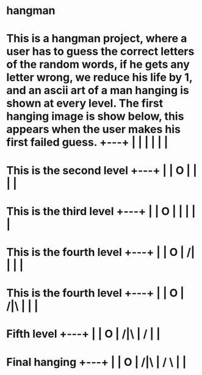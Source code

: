 # hangman
This is a hangman project, where a user has to guess the correct letters of the random words, if he gets any letter wrong, we reduce his life by 1, 
and an ascii art of a man hanging is shown at every level.
The first hanging image is show below, this appears when the user makes his first failed guess.
  +---+
  |   |
      |
      |
      |
      |
=========
This is the second level
  +---+
  |   |
  O   |
      |
      |
      |
=========
This is the third level
  +---+
  |   |
  O   |
  |   |
      |
      |
=========
This is the fourth level
  +---+
  |   |
  O   |
 /|   |
      |
      |
=========
This is the fourth level
  +---+
  |   |
  O   |
 /|\  |
      |
      |
=========
Fifth level
  +---+
  |   |
  O   |
 /|\  |
 /    |
      |
=========
Final hanging
+---+
  |   |
  O   |
 /|\  |
 / \  |
      |
=========
